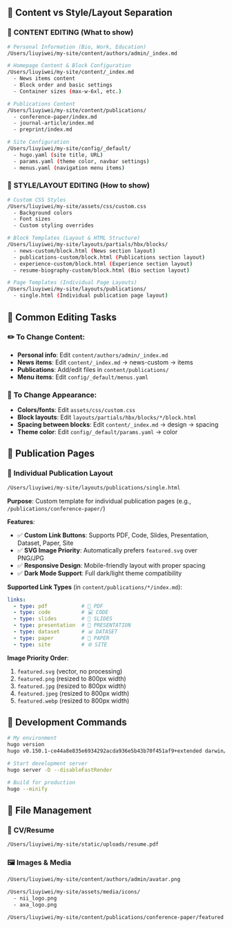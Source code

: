 <!-- 🎯 改内容 → 去 content/ 文件夹
🎨 改样式 → 去 assets/css/ 或 layouts/ 文件夹
⚙️ 改配置 → 去 config/ 文件夹 -->

## 🎯 Content vs Style/Layout Separation

### 📄 **CONTENT EDITING** (What to show)
```bash
# Personal Information (Bio, Work, Education)
/Users/liuyiwei/my-site/content/authors/admin/_index.md

# Homepage Content & Block Configuration
/Users/liuyiwei/my-site/content/_index.md
  - News items content
  - Block order and basic settings
  - Container sizes (max-w-6xl, etc.)

# Publications Content
/Users/liuyiwei/my-site/content/publications/
  - conference-paper/index.md
  - journal-article/index.md
  - preprint/index.md

# Site Configuration
/Users/liuyiwei/my-site/config/_default/
  - hugo.yaml (site title, URL)
  - params.yaml (theme color, navbar settings)
  - menus.yaml (navigation menu items)
```

### 🎨 **STYLE/LAYOUT EDITING** (How to show)
```bash
# Custom CSS Styles
/Users/liuyiwei/my-site/assets/css/custom.css
  - Background colors
  - Font sizes
  - Custom styling overrides

# Block Templates (Layout & HTML Structure)
/Users/liuyiwei/my-site/layouts/partials/hbx/blocks/
  - news-custom/block.html (News section layout)
  - publications-custom/block.html (Publications section layout)
  - experience-custom/block.html (Experience section layout)
  - resume-biography-custom/block.html (Bio section layout)

# Page Templates (Individual Page Layouts)
/Users/liuyiwei/my-site/layouts/publications/
  - single.html (Individual publication page layout)
```

## 🔧 **Common Editing Tasks**

### ✏️ **To Change Content:**
- **Personal info**: Edit `content/authors/admin/_index.md`
- **News items**: Edit `content/_index.md` → news-custom → items
- **Publications**: Add/edit files in `content/publications/`
- **Menu items**: Edit `config/_default/menus.yaml`

### 🎨 **To Change Appearance:**
- **Colors/fonts**: Edit `assets/css/custom.css`
- **Block layouts**: Edit `layouts/partials/hbx/blocks/*/block.html`
- **Spacing between blocks**: Edit `content/_index.md` → design → spacing
- **Theme color**: Edit `config/_default/params.yaml` → color

## 📄 **Publication Pages**

### 🎯 **Individual Publication Layout**
```bash
/Users/liuyiwei/my-site/layouts/publications/single.html
```
**Purpose**: Custom template for individual publication pages (e.g., `/publications/conference-paper/`)

**Features**:
- ✅ **Custom Link Buttons**: Supports PDF, Code, Slides, Presentation, Dataset, Paper, Site
- ✅ **SVG Image Priority**: Automatically prefers `featured.svg` over PNG/JPG
- ✅ **Responsive Design**: Mobile-friendly layout with proper spacing
- ✅ **Dark Mode Support**: Full dark/light theme compatibility

**Supported Link Types** (in `content/publications/*/index.md`):
```yaml
links:
  - type: pdf           # 📑 PDF
  - type: code          # 💻 CODE  
  - type: slides        # 📝 SLIDES
  - type: presentation  # 🎤 PRESENTATION
  - type: dataset       # 📊 DATASET
  - type: paper         # 📄 PAPER
  - type: site          # 🌐 SITE
```

**Image Priority Order**:
1. `featured.svg` (vector, no processing)
2. `featured.png` (resized to 800px width)
3. `featured.jpg` (resized to 800px width)
4. `featured.jpeg` (resized to 800px width)
5. `featured.webp` (resized to 800px width)

## 🚀 **Development Commands**
```bash
# My environment
hugo version
hugo v0.150.1-ce44a8e835e6934292acda936e5b43b70f451af9+extended darwin/arm64 BuildDate=2025-09-25T10:26:04Z VendorInfo=gohugoio

# Start development server
hugo server -D --disableFastRender

# Build for production
hugo --minify
```
## 📁 **File Management**

### 📄 **CV/Resume**
```bash
/Users/liuyiwei/my-site/static/uploads/resume.pdf
```
### 🖼️ **Images & Media**
```bash
/Users/liuyiwei/my-site/content/authors/admin/avatar.png

/Users/liuyiwei/my-site/assets/media/icons/
  - nii_logo.png
  - axa_logo.png

/Users/liuyiwei/my-site/content/publications/conference-paper/featured.jpg
```
```

